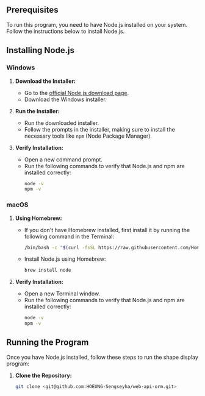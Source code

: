 
## Prerequisites

To run this program, you need to have Node.js installed on your system. Follow the instructions below to install Node.js.

## Installing Node.js

### Windows

1. **Download the Installer:**
   - Go to the [official Node.js download page](https://nodejs.org/).
   - Download the Windows installer.

2. **Run the Installer:**
   - Run the downloaded installer.
   - Follow the prompts in the installer, making sure to install the necessary tools like `npm` (Node Package Manager).

3. **Verify Installation:**
   - Open a new command prompt.
   - Run the following commands to verify that Node.js and npm are installed correctly:
     ```sh
     node -v
     npm -v
     ```

### macOS

1. **Using Homebrew:**
   - If you don't have Homebrew installed, first install it by running the following command in the Terminal:
     ```sh
     /bin/bash -c "$(curl -fsSL https://raw.githubusercontent.com/Homebrew/install/HEAD/install.sh)"
     ```
   - Install Node.js using Homebrew:
     ```sh
     brew install node
     ```

2. **Verify Installation:**
   - Open a new Terminal window.
   - Run the following commands to verify that Node.js and npm are installed correctly:
     ```sh
     node -v
     npm -v
     ```
## Running the Program

Once you have Node.js installed, follow these steps to run the shape display program:

1. **Clone the Repository:**
   ```sh
   git clone <git@github.com:HOEUNG-Sengseyha/web-api-orm.git>
  
